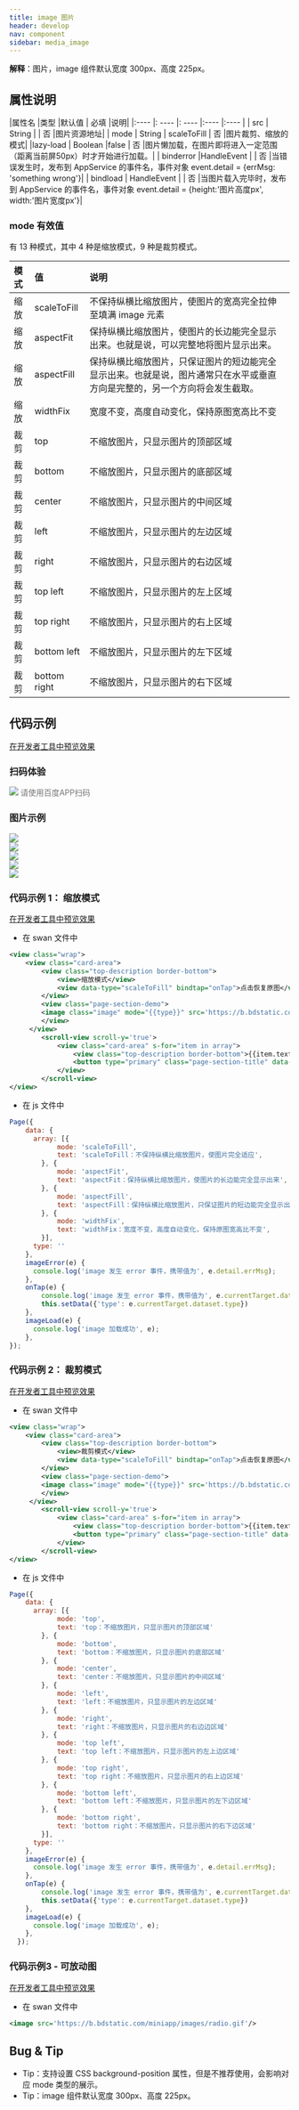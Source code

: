 ```yaml
---
title: image 图片
header: develop
nav: component
sidebar: media_image
---
```




**解释**：图片，image 组件默认宽度 300px、高度 225px。

##  属性说明 

|属性名 |类型  |默认值  | 必填 |说明|
|:---- |: ---- |: ---- |:---- |:---- |
| src | String  |  | 否 |图片资源地址|
| mode | String  | scaleToFill | 否 |图片裁剪、缩放的模式|
|lazy-load | Boolean  |false | 否 |图片懒加载，在图片即将进入一定范围（距离当前屏50px）时才开始进行加载。|
| binderror |HandleEvent | | 否 |当错误发生时，发布到 AppService 的事件名，事件对象 event.detail = {errMsg: 'something wrong'}|
| bindload | HandleEvent  | | 否 |当图片载入完毕时，发布到 AppService 的事件名，事件对象 event.detail = {height:'图片高度px', width:'图片宽度px'}|


###  mode 有效值  

有 13 种模式，其中 4 种是缩放模式，9 种是裁剪模式。

|模式 |值  |说明|
|:--- | :---- |:---- |
| 缩放 | scaleToFill  |不保持纵横比缩放图片，使图片的宽高完全拉伸至填满 image 元素|
| 缩放 |aspectFit  |保持纵横比缩放图片，使图片的长边能完全显示出来。也就是说，可以完整地将图片显示出来。|
| 缩放 | aspectFill  |保持纵横比缩放图片，只保证图片的短边能完全显示出来。也就是说，图片通常只在水平或垂直方向是完整的，另一个方向将会发生截取。|
| 缩放 | widthFix |宽度不变，高度自动变化，保持原图宽高比不变|
| 裁剪 | top |不缩放图片，只显示图片的顶部区域|
| 裁剪 | bottom |不缩放图片，只显示图片的底部区域|
| 裁剪 | center |不缩放图片，只显示图片的中间区域|
| 裁剪 | left |不缩放图片，只显示图片的左边区域|
| 裁剪 | right |不缩放图片，只显示图片的右边区域|
| 裁剪 | top left |不缩放图片，只显示图片的左上区域|
| 裁剪 | top right |不缩放图片，只显示图片的右上区域|
| 裁剪 | bottom left |不缩放图片，只显示图片的左下区域|
| 裁剪 | bottom right |不缩放图片，只显示图片的右下区域|

## 代码示例

<a href="swanide://fragment/d63336b639f9d6162f4fce202c6fc2661577360562192" title="在开发者工具中预览效果" target="_self">在开发者工具中预览效果</a>

### 扫码体验

<div class='scan-code-container'>
    <img src="https://b.bdstatic.com/miniapp/assets/images/doc_demo/image.png" class="demo-qrcode-image" />
    <font color=#777 12px>请使用百度APP扫码</font>
</div>


###  图片示例 

<div class="m-doc-custom-examples">
    <div class="m-doc-custom-examples-correct">
        <img src="https://b.bdstatic.com/miniapp/images/image1.png">
    </div>
    <div class="m-doc-custom-examples-correct">
        <img src="https://b.bdstatic.com/miniapp/images/image3.png">
    </div>              
</div>
<div class="m-doc-custom-examples">
    <div class="m-doc-custom-examples-correct">
        <img src="https://b.bdstatic.com/miniapp/images/image4.png">
    </div>
    <div class="m-doc-custom-examples-correct">
        <img src="https://b.bdstatic.com/miniapp/images/image5.png">
    </div>   
</div>
<div class="m-doc-custom-examples">
    <div class="m-doc-custom-examples-correct">
        <img src="https://b.bdstatic.com/miniapp/images/image2.png">
    </div>
    <div class="m-doc-custom-examples-correct">
        <img src=" ">
    </div> 
    </div>    
</div>

###  代码示例 1： 缩放模式  

  <a href="swanide://fragment/21139032b621d4c88d848f290fadd0bd1575135550850" title="在开发者工具中预览效果" target="_self">在开发者工具中预览效果</a>

* 在 swan 文件中

```xml
<view class="wrap">
    <view class="card-area">
        <view class="top-description border-bottom">
            <view>缩放模式</view>
            <view data-type="scaleToFill" bindtap="onTap">点击恢复原图</view>
        </view>
        <view class="page-section-demo">
        <image class="image" mode="{{type}}" src='https://b.bdstatic.com/miniapp/image.png' binderror="imageError" bindload="imageLoad" />
        </view> 
     </view>
        <scroll-view scroll-y='true'>
            <view class="card-area" s-for="item in array">
                <view class="top-description border-bottom">{{item.text}}</view>
                <button type="primary" class="page-section-title" data-type="{{item.mode}}" bindtap="onTap">{{item.mode}}</button>
            </view>
        </scroll-view>
</view>
```
* 在 js 文件中

```js
Page({
    data: {
      array: [{
            mode: 'scaleToFill',
            text: 'scaleToFill：不保持纵横比缩放图片，使图片完全适应',
        }, {
            mode: 'aspectFit',
            text: 'aspectFit：保持纵横比缩放图片，使图片的长边能完全显示出来',
        }, {
            mode: 'aspectFill',
            text: 'aspectFill：保持纵横比缩放图片，只保证图片的短边能完全显示出来',
        }, {
            mode: 'widthFix',
            text: 'widthFix：宽度不变，高度自动变化，保持原图宽高比不变',
        }],
      type: ''
    },
    imageError(e) {
      console.log('image 发生 error 事件，携带值为', e.detail.errMsg);
    },
    onTap(e) {
        console.log('image 发生 error 事件，携带值为', e.currentTarget.dataset.type);
        this.setData({'type': e.currentTarget.dataset.type})
    },
    imageLoad(e) {
      console.log('image 加载成功', e);
    },
});
```

###  代码示例 2： 裁剪模式  

  <a href="swanide://fragment/7aa0d436bf859e57db61d570b21878141575135402549" title="在开发者工具中预览效果" target="_self">在开发者工具中预览效果</a>

* 在 swan 文件中

```xml
<view class="wrap">
    <view class="card-area">
        <view class="top-description border-bottom">
            <view>裁剪模式</view>
            <view data-type="scaleToFill" bindtap="onTap">点击恢复原图</view>
        </view>
        <view class="page-section-demo">
        <image class="image" mode="{{type}}" src='https://b.bdstatic.com/miniapp/image.png' binderror="imageError" bindload="imageLoad" />
        </view> 
     </view>
        <scroll-view scroll-y='true'>
            <view class="card-area" s-for="item in array">
                <view class="top-description border-bottom">{{item.text}}</view>
                <button type="primary" class="page-section-title" data-type="{{item.mode}}" bindtap="onTap">{{item.mode}}</button>
            </view>
        </scroll-view>
</view>
```
* 在 js 文件中

```js
Page({
    data: {
      array: [{
            mode: 'top',
            text: 'top：不缩放图片，只显示图片的顶部区域'
        }, {
            mode: 'bottom',
            text: 'bottom：不缩放图片，只显示图片的底部区域'
        }, {
            mode: 'center',
            text: 'center：不缩放图片，只显示图片的中间区域'
        }, {
            mode: 'left',
            text: 'left：不缩放图片，只显示图片的左边区域'
        }, {
            mode: 'right',
            text: 'right：不缩放图片，只显示图片的右边边区域'
        }, {
            mode: 'top left',
            text: 'top left：不缩放图片，只显示图片的左上边区域'
        }, {
            mode: 'top right',
            text: 'top right：不缩放图片，只显示图片的右上边区域'
        }, {
            mode: 'bottom left',
            text: 'bottom left：不缩放图片，只显示图片的左下边区域'
        }, {
            mode: 'bottom right',
            text: 'bottom right：不缩放图片，只显示图片的右下边区域'
        }],
      type: ''
    },
    imageError(e) {
      console.log('image 发生 error 事件，携带值为', e.detail.errMsg);
    },
    onTap(e) {
        console.log('image 发生 error 事件，携带值为', e.currentTarget.dataset.type);
        this.setData({'type': e.currentTarget.dataset.type})
    },
    imageLoad(e) {
      console.log('image 加载成功', e);
    },
  });
```
###  代码示例3 - 可放动图  

  <a href="swanide://fragment/a1ee4d3565a01e332c54460933b1c8ca1575135782389" title="在开发者工具中预览效果" target="_self">在开发者工具中预览效果</a>

* 在 swan 文件中

```xml
<image src='https://b.bdstatic.com/miniapp/images/radio.gif'/>
```



##  Bug & Tip 

* Tip：支持设置 CSS background-position 属性，但是不推荐使用，会影响对应 mode 类型的展示。
* Tip：image 组件默认宽度 300px、高度 225px。
